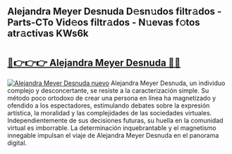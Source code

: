 ## Alejandra Meyer Desnuda D𝚎sn𝚞dos filtr𝚊dos - Parts-CTo Vid𝚎os filtr𝚊dos - N𝚞evas f𝚘tos atr𝚊ctivas KWs6k

# <h2><a href="http://mb7yxwa.tromn.icu/?c=Alejandra+Meyer+Desnuda">🔗👉👉👉 Alejandra Meyer Desnuda 🔗🔗</a></h2>

[![Alejandra Meyer Desnuda nuevo](https://i.imgur.com/pEAQMta.gif)](http://mb7yxwa.tromn.icu/?c=Alejandra+Meyer+Desnuda)
Alejandra Meyer Desnuda, un individuo complejo y desconcertante, se resiste a la caracterización simple. Su método poco ortodoxo de crear una persona en línea ha magnetizado y ofendido a los espectadores, estimulando debates sobre la expresión artística, la moralidad y las complejidades de las sociedades virtuales. Independientemente de sus decisiones futuras, su huella en la comunidad virtual es imborrable. La determinación inquebrantable y el magnetismo innegable impulsan el viaje de Alejandra Meyer Desnuda en el panorama digital.
